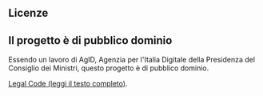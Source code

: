 ## Licenze

## Il progetto è di pubblico dominio

Essendo un lavoro di AgID, Agenzia per l'Italia Digitale della Presidenza del Consiglio dei Ministri, questo progetto è di pubblico dominio.

[Legal Code (leggi il testo completo)](https://creativecommons.org/publicdomain/zero/1.0/legalcode).